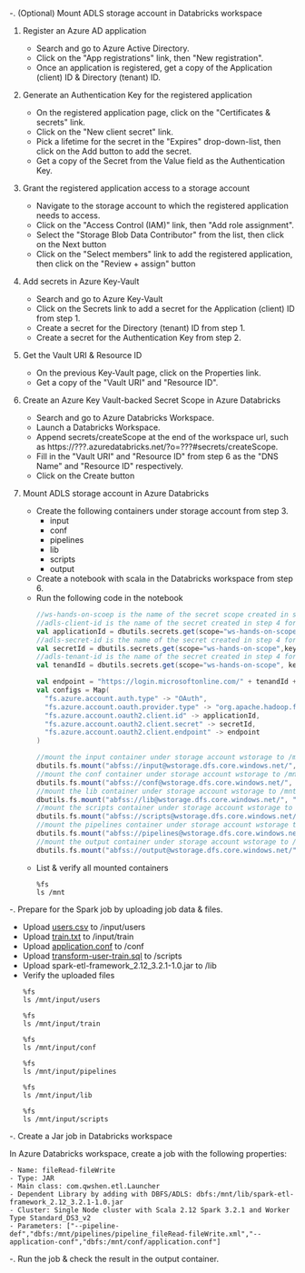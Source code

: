 -. (Optional) Mount ADLS storage account in Databricks workspace
   1. Register an Azure AD application
  
      - Search and go to Azure Active Directory.
      - Click on the "App registrations" link, then "New registration".
      - Once an application is registered, get a copy of the Application (client) ID & Directory (tenant) ID.
  
   2. Generate an Authentication Key for the registered application

      - On the registered application page, click on the "Certificates & secrets" link.
      - Click on the "New client secret" link.
      - Pick a lifetime for the secret in the "Expires" drop-down-list, then click on the Add button to add the secret.
      - Get a copy of the Secret from the Value field as the Authentication Key. 
      
   3. Grant the registered application access to a storage account

      - Navigate to the storage account to which the registered application needs to access.
      - Click on the "Access Control (IAM)" link, then "Add role assignment".
      - Select the "Storage Blob Data Contributor" from the list, then click on the Next button
      - Click on the "Select members" link to add the registered application, then click on the "Review + assign" button

   4. Add secrets in Azure Key-Vault

      - Search and go to Azure Key-Vault
      - Click on the Secrets link to add a secret for the Application (client) ID from step 1.
      - Create a secret for the Directory (tenant) ID from step 1.
      - Create a secret for the Authentication Key from step 2.
        
   5. Get the Vault URI & Resource ID

      - On the previous Key-Vault page, click on the Properties link.
      - Get a copy of the "Vault URI" and "Resource ID".
      
   6. Create an Azure Key Vault-backed Secret Scope in Azure Databricks

      - Search and go to Azure Databricks Workspace.
      - Launch a Databricks Workspace.
      - Append secrets/createScope at the end of the workspace url, such as https://???.azuredatabricks.net/?o=???#secrets/createScope.
      - Fill in the "Vault URI" and "Resource ID" from step 6 as the "DNS Name" and "Resource ID" respectively.
      - Click on the Create button

   7. Mount ADLS storage account in Azure Databricks

      - Create the following containers under storage account from step 3.
        - input
        - conf
        - pipelines
        - lib
        - scripts
        - output
      - Create a notebook with scala in the Databricks workspace from step 6.
      - Run the following code in the notebook
        ```scala
        //ws-hands-on-scoep is the name of the secret scope created in step 6
        //adls-client-id is the name of the secret created in step 4 for Application (client) ID 
        val applicationId = dbutils.secrets.get(scope="ws-hands-on-scope",key="adls-client-id")
        //adls-secret-id is the name of the secret created in step 4 for Authentication Key
        val secretId = dbutils.secrets.get(scope="ws-hands-on-scope",key="adls-secret-id")
        //adls-tenant-id is the name of the secret created in step 4 for Directory (tenant) ID
        val tenandId = dbutils.secrets.get(scope="ws-hands-on-scope", key="adls-tenant-id")
        
        val endpoint = "https://login.microsoftonline.com/" + tenandId + "/oauth2/token"
        val configs = Map(
          "fs.azure.account.auth.type" -> "OAuth",
          "fs.azure.account.oauth.provider.type" -> "org.apache.hadoop.fs.azurebfs.oauth2.ClientCredsTokenProvider",
          "fs.azure.account.oauth2.client.id" -> applicationId,
          "fs.azure.account.oauth2.client.secret" -> secretId,
          "fs.azure.account.oauth2.client.endpoint" -> endpoint
        )
        
        //mount the input container under storage account wstorage to /mnt/input
        dbutils.fs.mount("abfss://input@wstorage.dfs.core.windows.net/", "/mnt/input", "", null, configs)
        //mount the conf container under storage account wstorage to /mnt/conf
        dbutils.fs.mount("abfss://conf@wstorage.dfs.core.windows.net/", "/mnt/conf", "", null, configs)
        //mount the lib container under storage account wstorage to /mnt/lib
        dbutils.fs.mount("abfss://lib@wstorage.dfs.core.windows.net/", "/mnt/lib", "", null, configs)
        //mount the scripts container under storage account wstorage to /mnt/scripts
        dbutils.fs.mount("abfss://scripts@wstorage.dfs.core.windows.net/", "/mnt/scripts", "", null, configs)
        //mount the pipelines container under storage account wstorage to /mnt/pipelines
        dbutils.fs.mount("abfss://pipelines@wstorage.dfs.core.windows.net/", "/mnt/pipelines", "", null, configs)
        //mount the output container under storage account wstorage to /mnt/output
        dbutils.fs.mount("abfss://output@wstorage.dfs.core.windows.net/", "/mnt/output", "", null, configs)
        ```
      - List & verify all mounted containers
        ```shell
        %fs
        ls /mnt
        ```

-. Prepare for the Spark job by uploading job data & files.

   - Upload [users.csv](../examples/data/users.csv) to /input/users
   - Upload [train.txt](../examples/data/train.txt) to /input/train
   - Upload [application.conf](azure-databricks/application.conf) to /conf
   - Upload [transform-user-train.sql](../examples/transform-user-train.sql) to /scripts 
   - Upload spark-etl-framework_2.12_3.2.1-1.0.jar to /lib
   - Verify the uploaded files
     ```shell
     %fs
     ls /mnt/input/users
     
     %fs 
     ls /mnt/input/train
     
     %fs 
     ls /mnt/input/conf
     
     %fs 
     ls /mnt/input/pipelines
     
     %fs 
     ls /mnt/input/lib
     
     %fs 
     ls /mnt/input/scripts
     ```

-. Create a Jar job in Databricks workspace  

  In Azure Databricks workspace, create a job with the following properties:

    - Name: fileRead-fileWrite
    - Type: JAR
    - Main class: com.qwshen.etl.Launcher
    - Dependent Library by adding with DBFS/ADLS: dbfs:/mnt/lib/spark-etl-framework_2.12_3.2.1-1.0.jar
    - Cluster: Single Node cluster with Scala 2.12 Spark 3.2.1 and Worker Type Standard_DS3_v2
    - Parameters: ["--pipeline-def","dbfs:/mnt/pipelines/pipeline_fileRead-fileWrite.xml","--application-conf","dbfs:/mnt/conf/application.conf"]
     
-. Run the job & check the result in the output container.